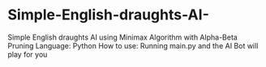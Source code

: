 # Simple-English-draughts-AI-
Simple English draughts AI using Minimax Algorithm with Alpha-Beta Pruning
Language: Python
How to use: Running main.py and the AI Bot will play for you
